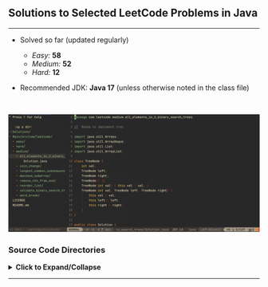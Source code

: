 ## Solutions to Selected LeetCode Problems in Java

---

- Solved so far (updated regularly)
    + _Easy:_ **58**
    + _Medium:_ **52**
    + _Hard:_ **12**

- Recommended JDK: **Java 17** (unless otherwise noted in the class file)

<br/>

![](./images/Screen_Shot.JPG)

### Source Code Directories

<details>
<summary>
<b>Click to Expand/Collapse</b>
</summary>

</br>

<details> 
<summary> Easy (Expand/Collapse) </summary> 

    Main/src/com/leetcode
    └── easy
        ├── [LC# 67] add_binary [***Grind75-Binary-1/1]
        │   └── Solution.java
        ├── [LC# 844] backspace_string_compare
        │   └── Solution.java
        ├── [LC# 110] balanced_binary_tree [***Grind75-BinaryTree-2/9, +++H-Tree ]
        │   └── Solution.java
        ├── [LC# 121] best_time_to_buy_and_sell_stock [***Grind75-Array-2/11, +++H-Array]
        │   └── Solution.java
        ├── [LC# 704] binary_search [***Grind75-BinarySearch-1/5, +++H-SortingAndSearching]
        │   └── Solution.java
        ├── [LC# 94] binary_tree_inorder_traversal
        │   └── Solution.java
        ├── [LC# 70] climbing_stairs [***Grind75-DP-2/5, +++L-DP]
        │   └── Solution.java
        ├── [LC# 217] contains_duplicate [***Grind75-Array-4/11, +++H-Array]
        │   └── Solution.java
        ├── [LC# 108] convert_sorted_array_to_bst [***G169-BinarySearchTree-2/5, +++H-Tree, +++H-SortingAndSearching]
        │   └── Solution.java
        ├── [LC# 1523] count_odd_nums_in_interval_range
        │   └── Solution.java
        ├── [LC# 338] counting_bits [+++L-Binary]
        │   └── Solution.java
        ├── [LC# 697] degree_of_an_array
        │   └── Solution.class
        ├── [LC# 543] diameter_of_binary_tree [***Grind75-BinaryTree-3/9, +++H-Tree]
        │   └── Solution.java
        ├── [LC# 509] fibonacci_number
        │   └── Solution.class
        ├── [LC# 1991] find_the_middle_index_in_array
        │   └── Solution.java
        ├── [LC# 278] first_bad_version [***Grind75-BinarySearch-2/5, +++H-SortingAndSearching]
        │   └── Solution.java
        ├── [LC# 733] flood_fill [***Grind75-Graph-1/10, +++H-Graph]
        │   └── Solution.java
        ├── [LC# 202] happy_number
        │   └── Solution.java
        ├── [LC# 232] implement_queue_using_stacks [***Grind75-Stack-2/7, +++M-Stack]
        │   └── Solution.java
        ├── [LC# 160] intersection_of_two_linked_lists
        │   └── Solution.java
        ├── [LC# 226] invert_binary_tree [***Grind75-BinaryTree-1/9, +++H-Tree]
        │   └── Solution.java
        ├── [LC# 703] kth_largest_element_in_a_stream
        │   └── Solution.java
        ├── [LC# 1046] last_stone_weight
        │   └── Solution.java
        ├── [LC# 141] linked_list_cycle [***Grind75-LinkedList-2/5, +++M-LinkedList]
        │   └── Solution.java
        ├── [LC# 14] longest_common_prefix
        │   └── Solution.java
        ├── [LC# 409] longest_palindrome [***Grind75-String-3/8]
        │   └── Solution.java
        ├── [LC# 235] lowest_common_ancestor_of_a_bst [***Grind75-BinarySearchTree-1/3, +++H-Tree, +++H-SortingAndSearching]
        │   └── Solution.java
        ├── [LC# 169] majority_element [***Grind75-Array-3/11]
        │   └── Solution.java
        ├── [LC# 104] maximum_depth_of_binary_tree [***Grind75-BinaryTree-4/9, +++H-Tree]
        │   └── Solution.java
        ├── [LC# 252] meeting_rooms [###G169-Array-5/24, +++H-Array]
        │   └── Solution.java
        ├── [LC# 21] merge_two_sorted_lists [***Grind75-LinkedList-1/5, +++M-LinkedList]
        │   └── Solution.java
        ├── [LC# 876] middle_node [***Grind75-LinkedList-4/5]
        │   └── Solution.java
        ├── [LC# 2383] min_hrs_of_train_to_win_comp
        │   └── Solution.java
        ├── [LC# 746] minimum_cost_climbing_stairs
        │   └── Solution.java
        ├── [LC# 268] missing_number [+++L-Binary]
        │   └── Solution.java
        ├── [LC# 283] move_zeroes
        │   └── Solution.java
        ├── [LC# 191] number_of_1_bits [+++L-Binary]
        │   └── Solution.java
        ├── [LC# 234] palindrome_linked_list [###G169-LinkedList-5/14]
        │   └── Solution.java
        ├── [LC# 09] palindrome_number [###G169-Math-2/5]
        │   └── Solution.class
        ├── [LC# 66] plus_one
        │   └── Solution.java
        ├── [LC# 383] ransom_note [+++M-HashTable]
        │   └── Solution.java
        ├── [LC# 1047] remove_all_adjacent_duplicates_in_string
        │   └── Solution.class
        ├── [LC# 26] remove_duplicates_from_sorted_array
        │   └── Solution.java
        ├── [LC# 27] remove_element
        │   └── Solution.java
        ├── [LC# 1119] remove_vowels_from_a_string
        │   └── Solution.java
        ├── [LC# 190] reverse_bits [+++L-Binary]
        │   └── Solution.java
        ├── [LC# 206] reverse_linked_list [***Grind75-LinkedList-3/5, +++M-LinkedList]
        │   └── Solution.java
        ├── [LC# 344] reverse_string
        │   └── Solution.class
        ├── [LC# 13] roman_to_integer [###G169-Math-1/5]
        │   └── Solution.java
        ├── [LC# 100] same_tree [+++H-Tree]
        │   └── Solution.java
        ├── [LC# 35] search_insert_position
        │   └── Solution.java
        ├── [LC# 136] single_number [+++L-Binary]
        │   └── Solution.java
        ├── [LC# 977] squares_of_a_sorted_array [###G169-Math-7/24, +++H-Array, P-2_Pointers]
        │   └── Solution.java
        ├── [LC# 572] subtree_of_another_tree [+++H-Tree]
        │   └── Solution.java
        ├── [LC# 101] symmetric_tree
        │   └── Solution.java
        ├── [LC# 01] two_sum [***Grind75-Array-1/11, +++H-Array, +++M-HashTable]
        │   └── Solution.java
        ├── [LC# 242] valid_anagram [***Grind75-String-2/8]
        │   └── Solution.java
        ├── [LC# 125] valid_palindrome [***Grind75-String-1/8]
        │   └── Solution.java
        └── [LC# 20] valid_parentheses [***Grind75-Stack-1/7, +++M-Stack]
            └── Solution.java

</details>

<details> 
<summary> Medium (Expand/Collapse) </summary> 

    Main/src/com/leetcode
    └── medium
        ├── [LC# 721] accounts_merge [***Grind75-Graph-7/10, +++H-Graph, +++H-Union-Find-or-Disjoint-Set]
        │   └── Solution.java
        ├── [LC# 1305] all_elements_in_2_binary_search_trees
        │   └── Solution.java [***Grind75-Graph-6/10, +++H-Graph, +++L-DP, P-GraphBFS]
        ├── [LC# 102] binary_tree_level_order_traversal [***Grind75-Binary-Tree-5/9, +++H-Binary-Tree, P-Tree-BFS]
        │   └── Solution.java
        ├── [LC# 133] clone_graph [***Grind75-Graph-3/10, +++H-Graph, P-BFS]
        │   └── Solution.java
        ├── [LC# 322] coin_change [***Grind75-DP-3/5, +++L-DP]
        │   └── Solution.java
        ├── [LC# 39] combination_sum [***Grind75-Array-8/11, +++H-Array, P-Backtracking]
        │   └── Solution.java
        ├── [LC# 105] construct_binary_tree_from_preorder_and_inorder_traversal [***Grind75-BinaryTree-8/9, +++H-Tree]
        │   └── Solution.java
        ├── [LC# 11] container_with_most_water [***Grind75-Array-11/11, +++H-Array, P-2_Pointers]
        │   └── Solution.java
        ├── [LC# 207] course_schedule [***Grind75-Graph-4/10, +++H-Graph, P-Topological_Sort]
        │   └── Solution.java
        ├── [LC# 362] design_hit_counter [###G169-Queue-1/1]
        │   └── HitCounter.java
        ├── [LC# 150] evaluate_reverse_polish_notation [***Grind75-Stack-3/7, +++M-Stack]
        │   └── Solution.java
        ├── [LC# 438] find_all_anagrams_in_a_string [***Grind75-String-7/8, +++H-String]
        │   └── Solution.java
        ├── [LC# 442] find_all_duplicates_in_an_array [P-Cyclic_Sort]
        │   └── Solution.java
        ├── [LC# 134] gas_station
        │   └── Solution.java
        ├── [LC# 49] group_anagrams [+++H-String, +++M-HashTable]
        │   └── Solution.java
        ├── [LC# 208] implement_trie_prefix_tree [***Grind75-Trie-1/2, +++M-Trie]
        │   └── Trie.java
        ├── [LC# 57] insert_interval [***Grind75-Array-5/11, +++H-Array]
        │   └── Solution.java
        ├── [LC# 973] k_closest_point_to_origin [***Grind75-Heap-1/4, +++M-Heap]
        │   └── Solution.java
        ├── [LC# 230] kth_smallest_element_in_a_bst [***Grind75-BinarySearchTree-3/3, +++H-Tree]
        │   └── Solution.java
        ├── [LC# 17] letter_combinations_of_a_phone_no [***Grind75-Recursion-3/3, +++M-Recursion]
        │   └── Solution.java
        ├── [LC# 1143] longest_common_subsequence [+++L-DP]
        │   └── Solution.java
        ├── [LC# 5] longest_palindromic_substring [***Grind75-String-6/8, +++H-String]
        │   └── Solution.java
        ├── [LC# 3] longest_substring_without_repeating [***Grind75-String-4/8, +++H-String]
        │   └── Solution.class
        ├── [LC# 146] lru_cache [***Grind75-LinkedList-5/5, +++M-LinkedList]
        │   └── Solution.java
        ├── [LC# 53] maximum_subarray [***Grind75-DP-1/5, +++H-Array]
        │   └── Solution.java
        ├── [LC# 56] merge_intervals [***Grind75-Array-9/11, +++M-Interval]
        │   └── Solution.java
        ├── [LC# 155] min_stack [***Grind75-Stack-4/7, +++M-Stack]
        │   └── Solution.java
        ├── [LC# 200] number_of_islands [***Grind75-Graph-5/10, +++H-Graph, P-Islands]
        │   └── Solution.java
        ├── [LC# 416] partition_equal_subset_sum [***Grind75-DP-4/5, +++L-DP]
        │   └── Solution.java
        ├── [LC# 46] permutations [***Grind75-Recursion-1/3, +++M-Recursion]
        │   └── Solution.java
        ├── [LC# 238] product_of_array_except_self [***Grind75-Array-7/11, +++H-Array]
        │   └── Solution.java
        ├── [LC# 1209] remove_all_adjacent_duplicates_in_string_ii
        │   └── Solution.class
        ├── [LC# 316] remove_duplicate_letters
        │   └── Solution.java
        ├── [LC# 80] remove_duplicates_from_sorted_array_ii
        │   └── Solution.java
        ├── [LC# 19] remove_nth_from_end_of_list [###G169-LinkedList-7/14, +++M-LinkedList] 
        │   └── Solution.java
        ├── [LC# 143] reorder_list [###G169-LinkedList-12/14, +++M-LinkedList]
        │   └── Solution.java
        ├── [LC# 7] reverse_integer [###G169-Math-5/5]
        │   └── Solution.java
        ├── [LC# 994] rotting_oranges [***Grind75-Graph-6/10, +++H-Graph, +++L-DP, P-GraphBFS]
        │   └── Solution.java
        ├── [LC# 33] search_in_rotated_sorted_array [***Grind75-BinarySearch-3/5, +++H-SortingAndSearching, P-Modified-BinarySearch]
        │   └── Solution.java
        ├── [LC# 449] serialize_and_deserialize_bst
        │   └── Solution.java
        ├── [LC# 71] simplify_path
        │   └── Solution.java
        ├── [LC# 75] sort_colors [***Grind75-Array-10/11, +++H-Array, P-2_Pointers]
        │   └── Solution.java
        ├── [LC# 54] spiral_matrix [***Grind75-Matrix-1/1, +++H-Matrix]
        │   └── Solution.java
        ├── [LC# 8] string_to_integer_atoi [***Grind75-String-5/8]
        │   └── Solution.java
        ├── [LC# 78] subsets [***Grind75-Recursion-2/3, +++M-Recursion, P-Subsets, P-BFS]
        │   └── Solution.java
        ├── [LC# 621] task_scheduler [***Grind75-Heap-2/4, +++M-Heap]
        │   └── Solution.java
        ├── [LC# 15] three_sum [***Grind75-Array-6/11, +++H-Array]
        │   └── Solution.java
        ├── [LC# 981] time_based_key_value_store [***Grind75-BinarySearch-5/5, +++H-SortingAndSearching, +++M-HashTable, +++M-TreeMap]
        │   └── Solution.java
        ├── [LC# 62] unique_paths [***Grind75-DP-5/5, +++L-DP]
        │   └── Solution.java
        ├── [LC# 98] validate_binary_search_tree [***Grind75-BinarySearchTree-2/3, +++H-Tree, +++H-SortingAndSearching]
        │   └── Solution.java
        ├── [LC# 139] word_break [***Grind75-Trie-2/2, +++M-Trie, +++L-DP]
        │   └── Solution.java
        └── [LC# 542] zero1_matrix [***Grind75-Graph-2/10, +++H-Graph, +++L-DP, P-GraphBFS]
            └── Solution.java
</details>

<details> 
<summary> Hard (Expand/Collapse) </summary> 

    Main/src/com/leetcode
    └── hard
        ├── [LC# 269] alien_dictionary [+++H-Graph]
        │   └── Solution.java
        ├── [LC# 224] basic_calculator [***Grind75-Stack-6/7, +++M-Stack]
        │   └── Solution.java
        ├── binary_tree_maximum_path_sum
        ├── burst_balloons_312
        ├── distinct_subsequences_115
        ├── edit_distance_72
        ├── [LC# 295] find_median_from_data_stream [***Grind75-Heap-3/4, +++M-Heap]
        │   └── Solution.java
        ├── [LC# 84] largest_rectangle_in_histogram [***Grind75-Stack-7/7, +++M-Stack]
        │   └── Solution.java
        ├── longest_increasing_path_in_a_matrix_329
        ├── [LC# 1235] max_profit_in_job_scheduling [***Grind75-BinarySearch-5/5, +++H-SortingAndSearching]
        │   └── Solution.java
        ├── [LC# 4] median_of_two_sorted_arrays [+++H-SortingAndSearching]
        │   └── Solution.java
        ├── [LC# 23] merge_k_sorted_lists [***Grind75-Heap-4/4, +++M-Heap, +++M-LinkedList]
        │   └── Solution.java
        ├── minimum_interval_to_include_each_query_1851
        ├── [LC# 76] minimum_window_substring [***Grind75-String-8/8, +++H-String]
        │   └── Solution.java
        ├── n_queens_51
        ├── reconstruct_itinerary_332
        ├── regular_expression_matching_10
        ├── reverse_nodes_in_k_group_25
        ├── [LC# 297] serialize_and_deserialize_binary_tree [***Grind75-BinaryTree-9/9, +++H-Tree]
        ├── [LC# 239] sliding_window_maximum [+++H-Array]
        │   └── Solution.java
        ├── swim_in_rising_water_778
        ├── [LC# 42] trapping_rain_water [***Grind75-Stack-5/7, +++M-Stack, P-2_Pointers]
        │   └── Solution.java
        ├── [LC# 127] word_ladder [***Grind75-Graph-10/10, +++H-Graph]
        │   └── Solution.java
        └── word_search_ii

</details>

`P-` Pattern </br>
`***` [Grind 75 from the Tech Interview Handbook](https://www.techinterviewhandbook.org/grind75) </br>
`###` [Grind 169 from the Tech Interview Handbook](https://www.techinterviewhandbook.org/grind75?weeks=26) </br>
`+++` [Algorithim Study Cheatsheets from the Tech Interview Handbook](https://www.techinterviewhandbook.org/algorithms/study-cheatsheet) </br>
    &nbsp;&nbsp;&nbsp;&nbsp;&nbsp;&nbsp;&nbsp;&nbsp;- H: High Priority/ROI </br>
    &nbsp;&nbsp;&nbsp;&nbsp;&nbsp;&nbsp;&nbsp;&nbsp;- M: Medium Priority/ROI </br>
    &nbsp;&nbsp;&nbsp;&nbsp;&nbsp;&nbsp;&nbsp;&nbsp;- L: Low Priority/ROI </br>

</details>

---

